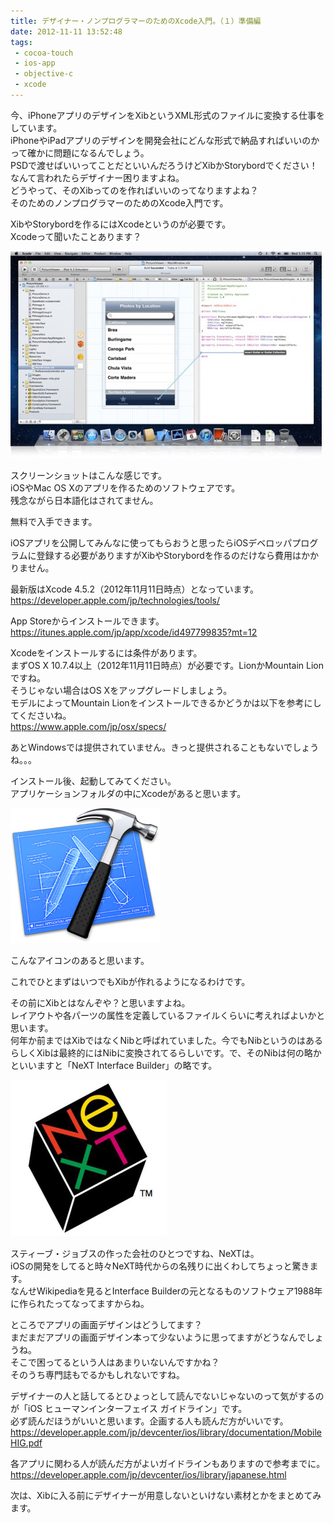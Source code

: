 ```yaml
---
title: デザイナー・ノンプログラマーのためのXcode入門。（１）準備編
date: 2012-11-11 13:52:48
tags: 
 - cocoa-touch
 - ios-app
 - objective-c
 - xcode
---
```


今、iPhoneアプリのデザインをXibというXML形式のファイルに変換する仕事をしています。<br>
iPhoneやiPadアプリのデザインを開発会社にどんな形式で納品すればいいのかって確かに問題になるんでしょう。<br>
PSDで渡せばいいってことだといいんだろうけどXibかStorybordでください！なんて言われたらデザイナー困りますよね。<br>
どうやって、そのXibってのを作ればいいのってなりますよね？<br>
そのためのノンプログラマーのためのXcode入門です。

XibやStorybordを作るにはXcodeというのが必要です。<br>
Xcodeって聞いたことあります？

<img src="/images/2012/11/new_single_window20110711-e1352641275301.jpeg" alt="" title="Xcode window" width="498" height="331" class="alignnone size-full wp-image-814">

スクリーンショットはこんな感じです。<br>
iOSやMac OS Xのアプリを作るためのソフトウェアです。<br>
残念ながら日本語化はされてません。

無料で入手できます。

iOSアプリを公開してみんなに使ってもらおうと思ったらiOSデベロッパプログラムに登録する必要がありますがXibやStorybordを作るのだけなら費用はかかりません。

最新版はXcode 4.5.2（2012年11月11日時点）となっています。<br>
<a href="https://developer.apple.com/jp/technologies/tools/">https://developer.apple.com/jp/technologies/tools/</a>

App Storeからインストールできます。<br>
<a href="https://itunes.apple.com/jp/app/xcode/id497799835?mt=12">https://itunes.apple.com/jp/app/xcode/id497799835?mt=12</a>

Xcodeをインストールするには条件があります。<br>
まずOS X 10.7.4以上（2012年11月11日時点）が必要です。LionかMountain Lionですね。<br>
そうじゃない場合はOS Xをアップグレードしましょう。<br>
モデルによってMountain Lionをインストールできるかどうかは以下を参考にしてくださいね。<br>
<a href="https://www.apple.com/jp/osx/specs/">https://www.apple.com/jp/osx/specs/</a>

あとWindowsでは提供されていません。きっと提供されることもないでしょうね。。。

インストール後、起動してみてください。<br>
アプリケーションフォルダの中にXcodeがあると思います。

<img src="/images/2012/11/new_hero20110308.jpeg" alt="" title="Xcode icon" width="239" height="216" class="alignnone size-full wp-image-815" />

こんなアイコンのあると思います。

これでひとまずはいつでもXibが作れるようになるわけです。

その前にXibとはなんぞや？と思いますよね。<br>
レイアウトや各パーツの属性を定義しているファイルくらいに考えればよいかと思います。<br>
何年か前まではXibではなくNibと呼ばれていました。今でもNibというのはあるらしくXibは最終的にはNibに変換されてるらしいです。で、そのNibは何の略かといいますと「NeXT Interface Builder」の略です。

<img src="/images/2012/11/20061029-logo-next.jpeg" alt="" title="NeXT Logo" width="250" height="250" class="alignnone size-full wp-image-829" />

スティーブ・ジョブスの作った会社のひとつですね、NeXTは。<br>
iOSの開発をしてると時々NeXT時代からの名残りに出くわしてちょっと驚きます。<br>
なんせWikipediaを見るとInterface Builderの元となるものソフトウェア1988年に作られたってなってますからね。

ところでアプリの画面デザインはどうしてます？<br>
まだまだアプリの画面デザイン本って少ないように思ってますがどうなんでしょうね。<br>
そこで困ってるという人はあまりいないんですかね？<br>
そのうち専門誌もでるかもしれないですね。

デザイナーの人と話してるとひょっとして読んでないじゃないのって気がするのが「iOS ヒューマンインターフェイス ガイドライン」です。<br>
必ず読んだほうがいいと思います。企画する人も読んだ方がいいです。<br>
<a href="https://developer.apple.com/jp/devcenter/ios/library/documentation/MobileHIG.pdf">https://developer.apple.com/jp/devcenter/ios/library/documentation/MobileHIG.pdf</a>

各アプリに関わる人が読んだ方がよいガイドラインもありますので参考までに。<br>
<a href="https://developer.apple.com/jp/devcenter/ios/library/japanese.html">https://developer.apple.com/jp/devcenter/ios/library/japanese.html</a>

次は、Xibに入る前にデザイナーが用意しないといけない素材とかをまとめてみます。
